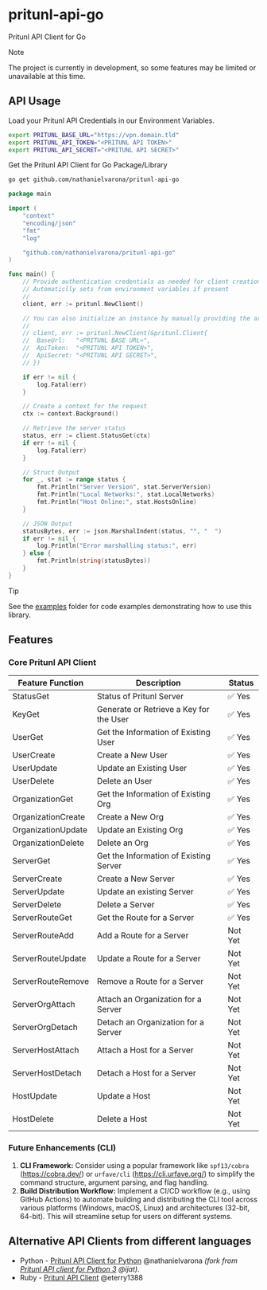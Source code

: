 # pritunl-api-go

Pritunl API Client for Go

> [!NOTE]
> The project is currently in development, so some features may be limited or unavailable at this time.

## API Usage

Load your Pritunl API Credentials in our Environment Variables.

```bash
export PRITUNL_BASE_URL="https://vpn.domain.tld"
export PRITUNL_API_TOKEN="<PRITUNL API TOKEN>"
export PRITUNL_API_SECRET="<PRITUNL API SECRET>"
```

Get the Pritunl API Client for Go Package/Library

```bash
go get github.com/nathanielvarona/pritunl-api-go
```

```go
package main

import (
	"context"
	"encoding/json"
	"fmt"
	"log"

	"github.com/nathanielvarona/pritunl-api-go"
)

func main() {
	// Provide authentication credentials as needed for client creation
	// Automaticlly sets from environment variables if present
	//
	client, err := pritunl.NewClient()

	// You can also initialize an instance by manually providing the arguments.
	//
	// client, err := pritunl.NewClient(&pritunl.Client{
	// 	BaseUrl:   "<PRITUNL BASE URL>",
	// 	ApiToken:  "<PRITUNL API TOKEN>",
	// 	ApiSecret: "<PRITUNL API SECRET>",
	// })

	if err != nil {
		log.Fatal(err)
	}

	// Create a context for the request
	ctx := context.Background()

	// Retrieve the server status
	status, err := client.StatusGet(ctx)
	if err != nil {
		log.Fatal(err)
	}

	// Struct Output
	for _, stat := range status {
		fmt.Println("Server Version", stat.ServerVersion)
		fmt.Println("Local Networks:", stat.LocalNetworks)
		fmt.Println("Host Online:", stat.HostsOnline)
	}

	// JSON Output
	statusBytes, err := json.MarshalIndent(status, "", "  ")
	if err != nil {
		log.Println("Error marshalling status:", err)
	} else {
		fmt.Println(string(statusBytes))
	}
}
```

> [!TIP]
> See the [examples](./examples) folder for code examples demonstrating how to use this library.

## Features

### Core Pritunl API Client

| Feature Function   | Description                             | Status                 |
|--------------------|-----------------------------------------|------------------------|
| StatusGet          | Status of Pritunl Server                | :white_check_mark: Yes |
| KeyGet             | Generate or Retrieve a Key for the User | :white_check_mark: Yes |
| UserGet            | Get the Information of Existing User    | :white_check_mark: Yes |
| UserCreate         | Create a New User                       | :white_check_mark: Yes |
| UserUpdate         | Update an Existing User                 | :white_check_mark: Yes |
| UserDelete         | Delete an User                          | :white_check_mark: Yes |
| OrganizationGet    | Get the Information of Existing Org     | :white_check_mark: Yes |
| OrganizationCreate | Create a New Org                        | :white_check_mark: Yes |
| OrganizationUpdate | Update an Existing Org                  | :white_check_mark: Yes |
| OrganizationDelete | Delete an Org                           | :white_check_mark: Yes |
| ServerGet          | Get the Information of Existing Server  | :white_check_mark: Yes |
| ServerCreate       | Create a New Server                     | :white_check_mark: Yes |
| ServerUpdate       | Update an existing Server               | :white_check_mark: Yes |
| ServerDelete       | Delete a Server                         | :white_check_mark: Yes |
| ServerRouteGet     | Get the Route for a Server              | :white_check_mark: Yes |
| ServerRouteAdd     | Add a Route for a Server                | Not Yet                |
| ServerRouteUpdate  | Update a Route for a Server             | Not Yet                |
| ServerRouteRemove  | Remove a Route for a Server             | Not Yet                |
| ServerOrgAttach    | Attach an Organization for a Server     | Not Yet                |
| ServerOrgDetach    | Detach an Organization for a Server     | Not Yet                |
| ServerHostAttach   | Attach a Host for a Server              | Not Yet                |
| ServerHostDetach   | Detach a Host for a Server              | Not Yet                |
| HostUpdate         | Update a Host                           | Not Yet                |
| HostDelete         | Delete a Host                           | Not Yet                |

### Future Enhancements (CLI)

1. **CLI Framework:** Consider using a popular framework like `spf13/cobra` (https://cobra.dev/) or `urfave/cli` (https://cli.urfave.org/) to simplify the command structure, argument parsing, and flag handling.
2. **Build Distribution Workflow:** Implement a CI/CD workflow (e.g., using GitHub Actions) to automate building and distributing the CLI tool across various platforms (Windows, macOS, Linux) and architectures (32-bit, 64-bit). This will streamline setup for users on different systems.

## Alternative API Clients from different languages
* Python - [Pritunl API Client for Python](https://github.com/nathanielvarona/pritunl-api-python) @nathanielvarona _(fork from [Pritunl API client for Python 3](https://github.com/ijat/pritunl-api-python) @ijat)_.
* Ruby - [Pritunl API Client](https://github.com/eterry1388/pritunl_api_client) @eterry1388
